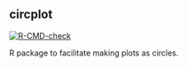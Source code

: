 ## circplot

[![R-CMD-check](https://github.com/kbroman/circplot/workflows/R-CMD-check/badge.svg)](https://github.com/kbroman/circplot/actions)

R package to facilitate making plots as circles.
